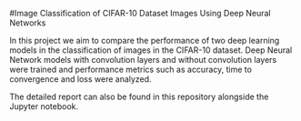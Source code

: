 #Image Classification of CIFAR-10 Dataset Images Using Deep Neural Networks

In this project we aim to compare the performance of two deep learning models in the classification of images in the CIFAR-10 dataset. Deep Neural Network models with convolution layers and without convolution layers were trained and performance metrics such as accuracy, time to convergence and loss were analyzed. 

The detailed report can also be found in this repository alongside the Jupyter notebook.
